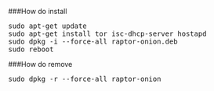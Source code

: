 ###How do install

<pre>
sudo apt-get update
sudo apt-get install tor isc-dhcp-server hostapd
sudo dpkg -i --force-all raptor-onion.deb
sudo reboot
</pre>
###How do remove

<pre>
sudo dpkg -r --force-all raptor-onion
</pre>
